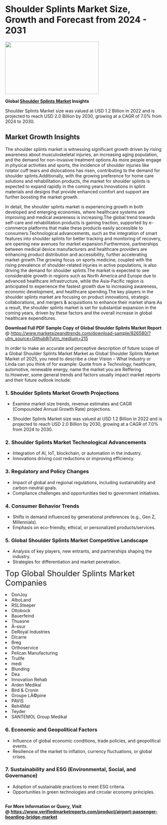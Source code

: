 <H1>Shoulder Splints Market Size, Growth and Forecast from 2024 - 2031</H1><img class="aligncenter size-medium wp-image-584254" src="https://thirdeyenews.in/wp-content/uploads/2024/09/Global-Market-Research-300x168.jpeg" alt="" width="300" height="168" /><p><strong>Global&nbsp;<a href="https://www.marketsizeandtrends.com/download-sample/826580/?utm_source=Github8j?utm_medium=215">Shoulder Splints Market</a> Insights</strong></p><p>Shoulder Splints Market size was valued at USD 1.2 Billion in 2022 and is projected to reach USD 2.0 Billion by 2030, growing at a CAGR of 7.0% from 2024 to 2030.</p><p><h2>Market Growth Insights</h2> <p>The shoulder splints market is witnessing significant growth driven by rising awareness about musculoskeletal injuries, an increasing aging population, and the demand for non-invasive treatment options.As more people engage in physical activities and sports, the incidence of shoulder injuries like rotator cuff tears and dislocations has risen, contributing to the demand for shoulder splints.Additionally, with the growing preference for home care solutions and rehabilitation products, the market for shoulder splints is expected to expand rapidly in the coming years.Innovations in splint materials and designs that provide enhanced comfort and support are further boosting the market growth.</p> <p>In detail, the shoulder splints market is experiencing growth in both developed and emerging economies, where healthcare systems are improving and medical awareness is increasing.The global trend towards self-care and rehabilitation products is gaining traction, supported by e-commerce platforms that make these products easily accessible to consumers.Technological advancements, such as the integration of smart features into shoulder splints for better tracking and monitoring of recovery, are opening new avenues for market expansion.Furthermore, partnerships between medical device manufacturers and healthcare providers are enhancing product distribution and accessibility, further accelerating market growth.The growing focus on sports medicine, coupled with the rising prevalence of shoulder-related injuries in active populations, is also driving the demand for shoulder splints.The market is expected to see considerable growth in regions such as North America and Europe due to advanced healthcare infrastructure, while the Asia-Pacific region is anticipated to experience the fastest growth due to increasing awareness, economic development, and healthcare spending.The key players in the shoulder splints market are focusing on product innovations, strategic collaborations, and mergers & acquisitions to enhance their market share.As a result, the shoulder splints market is set for substantial expansion in the coming years, driven by these factors and the overall increase in global healthcare expenditures.</p> <p><span class=""><strong>Download Full PDF Sample Copy of Global Shoulder Splints Market Report</strong> @ <a href="https://www.marketsizeandtrends.com/download-sample/826580/?utm_source=Github8j?utm_medium=215" target="_blank">https://www.marketsizeandtrends.com/download-sample/826580/?utm_source=Github8j?utm_medium=215</a></span></p><p>In order to make an accurate and perceptive description of future scope of a Global&nbsp;Shoulder Splints Market Market as Global&nbsp;Shoulder Splints Market Market of 2025, you need to describe a clear Vision &ndash; What Industry or Linda can you think of for example: Quote from a Technology, healthcare, automotive, renewable energy, name the market you are Reffering to.However, some general trends and factors usually impact market reports and their future outlook include:</p><h3>1.&nbsp;<strong>Shoulder Splints Market Growth Projections</strong></h3><ul><li>Examine market size trends, revenue estimates and CAGR (Compounded Annual Growth Rate) projections.</li><li><p>Shoulder Splints Market size was valued at USD 1.2 Billion in 2022 and is projected to reach USD 2.0 Billion by 2030, growing at a CAGR of 7.0% from 2024 to 2030.</p></li></ul><h3>2.&nbsp;<strong>Shoulder Splints Market Technological Advancements</strong></h3><ul><li>Integration of AI, IoT, blockchain, or automation in the industry.</li><li>Innovations driving cost reductions or improving efficiency.</li></ul><h3>3.&nbsp;<strong>Regulatory and Policy Changes</strong></h3><ul><li>Impact of global and regional regulations, including sustainability and carbon-neutral goals.</li><li>Compliance challenges and opportunities tied to government initiatives.</li></ul><h3>4.&nbsp;<strong>Consumer Behavior Trends</strong></h3><ul><li>Shifts in demand influenced by generational preferences (e.g., Gen Z, Millennials).</li><li>Emphasis on eco-friendly, ethical, or personalized products/services.</li></ul><h3>5.&nbsp;<strong>Global Shoulder Splints Market Competitive Landscape</strong></h3><ul><li>Analysis of key players, new entrants, and partnerships shaping the industry.</li><li>Strategies for differentiation and market penetration.</li></ul><p data-pm-slice="1 1 []"><span style="color: inherit; font-family: inherit; font-size: 25px;">Top Global Shoulder Splints Market Companies</span></p><div class="" data-test-id=""><p><li>DonJoy</li><li> AlboLand</li><li> RSLSteeper</li><li> Ottobock</li><li> Bauerfeind</li><li> Thuasne</li><li> Ã–ssur</li><li> DeRoyal Industries</li><li> Dicarre</li><li> Breg</li><li> Orthoservice</li><li> Pelican Manufacturing</li><li> Trulife</li><li> medi</li><li> Blunding</li><li> Dea</li><li> Innovation Rehab</li><li> Arden Medikal</li><li> Bird & Cronin</li><li> Groupe LÃ©pine</li><li> PAVIS</li><li> Reh4Mat</li><li> Teyder</li><li> SANTEMOL Group Medikal</li></p></div><h3>6.&nbsp;<strong>Economic and Geopolitical Factors</strong></h3><ul><li>Influence of global economic conditions, trade policies, and geopolitical events.</li><li>Resilience of the market to inflation, currency fluctuations, or global crises.</li></ul><h3>7.&nbsp;<strong>Sustainability and ESG (Environmental, Social, and Governance)</strong></h3><ul><li>Adoption of sustainable practices to meet ESG criteria.</li><li>Opportunities in green technologies and circular economy principles.</li></ul><h2><strong style="font-size: 14px;">For More Information or Query, Visit @&nbsp;</strong><a style="background-color: #ffffff; font-size: 14px;" href="https://www.marketsizeandtrends.com/report/shoulder-splints-market/" target="_blank">https://www.verifiedmarketreports.com/product/airport-passenger-boarding-bridge-market</a></h2>